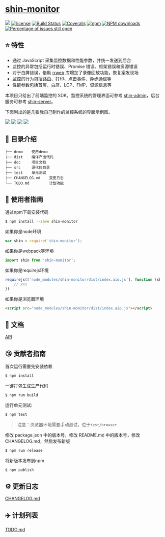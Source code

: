 # [shin-monitor](https://github.com/pwstrick/shin-monitor)
[![](https://img.shields.io/badge/Powered%20by-jslib%20base-brightgreen.svg)](https://github.com/yanhaijing/jslib-base)
[![license](https://img.shields.io/badge/license-MIT-blue.svg)](https://github.com/pwstrick/shin-monitor/blob/master/LICENSE)
[![Build Status](https://travis-ci.org/pwstrick/shin-monitor.svg?branch=master)](https://travis-ci.org/pwstrick/shin-monitor)
[![Coveralls](https://img.shields.io/coveralls/pwstrick/shin-monitor.svg)](https://coveralls.io/github/pwstrick/shin-monitor)
[![npm](https://img.shields.io/badge/npm-0.1.0-orange.svg)](https://www.npmjs.com/package/shin-monitor)
[![NPM downloads](http://img.shields.io/npm/dm/shin-monitor.svg?style=flat-square)](http://www.npmtrends.com/shin-monitor)
[![Percentage of issues still open](http://isitmaintained.com/badge/open/pwstrick/shin-monitor.svg)](http://isitmaintained.com/project/pwstrick/shin-monitor "Percentage of issues still open")

## :star: 特性

- 通过 JavaScript 采集监控数据和性能参数，并统一发送到后台
- 监控的异常包括运行时错误、Promise 错误、框架错误和资源错误
- 对于白屏错误，借助 [rrweb](https://github.com/rrweb-io/rrweb) 库增加了录像回放功能，恢复案发现场
- 监控的行为包括路由、打印、点击事件、异步通信等
- 性能参数包括首屏、白屏、LCP、FMP、资源信息等

本项目只给出了前端监控的 SDK，监控系统的管理界面可参考 [shin-admin](https://github.com/pwstrick/shin-admin)，后台服务可参考 [shin-server](https://github.com/pwstrick/shin-server)。

下面列出的是几张我自己制作的监控系统的界面示例图。

<img src="https://github.com/pwstrick/shin-monitor/raw/master/demo/img/1.png" />

<img src="https://github.com/pwstrick/shin-monitor/raw/master/demo/img/2.png" />

<img src="https://github.com/pwstrick/shin-monitor/raw/master/demo/img/3.png" />

<img src="https://github.com/pwstrick/shin-monitor/raw/master/demo/img/4.png" />

## :open_file_folder: 目录介绍

```
├── demo    使用demo
├── dist    编译产出代码
├── doc     项目文档
├── src     源代码目录
├── test    单元测试
├── CHANGELOG.md    变更日志
└── TODO.md         计划功能
```



## :rocket: 使用者指南

通过npm下载安装代码

```bash
$ npm install --save shin-monitor
```

如果你是node环境

```js
var shin = require('shin-monitor');
```

如果你是webpack等环境

```js
import shin from 'shin-monitor';
```

如果你是requirejs环境

```js
requirejs(['node_modules/shin-monitor/dist/index.aio.js'], function (shin) {
    // xxx
})
```

如果你是浏览器环境

```html
<script src="node_modules/shin-monitor/dist/index.aio.js"></script>
```

## :bookmark_tabs: 文档
[API](./doc/api.md)

## :kissing_heart: 贡献者指南
首次运行需要先安装依赖

```bash
$ npm install
```

一键打包生成生产代码

```bash
$ npm run build
```

运行单元测试:

```bash
$ npm test
```

> 注意：浏览器环境需要手动测试，位于`test/browser`

修改 package.json 中的版本号，修改 README.md 中的版本号，修改 CHANGELOG.md，然后发布新版

```bash
$ npm run release
```

将新版本发布到npm

```bash
$ npm publish
```

## :gear: 更新日志
[CHANGELOG.md](./CHANGELOG.md)

## :airplane: 计划列表
[TODO.md](./TODO.md)